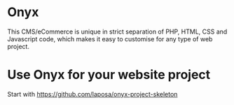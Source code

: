 Onyx
=======
This CMS/eCommerce is unique in strict separation of PHP, HTML, CSS and Javascript code, which makes it easy to customise for any type of web project.


Use Onyx for your website project
==================================

Start with https://github.com/laposa/onyx-project-skeleton
